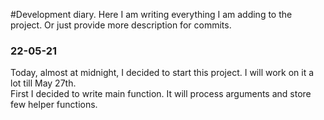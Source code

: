 #Development diary.
Here I am writing everything I am adding to the project. Or just provide more description for commits.

### 22-05-21
Today, almost at midnight, I decided to start this project. I will work on it a lot till May 27th.<br>
First I decided to write main function. It will process arguments and store few helper functions.

